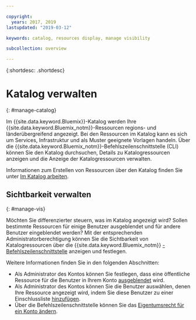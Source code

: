 ```yaml
---

copyright:
  years: 2017, 2019
lastupdated: "2019-03-12"

keywords: catalog, resources display, manage visibility

subcollection: overview

---
```


{:shortdesc: .shortdesc}

# Katalog verwalten
{: #manage-catalog}

Im {{site.data.keyword.Bluemix}}-Katalog werden Ihre {{site.data.keyword.Bluemix_notm}}-Ressourcen regions- und länderübergreifend angezeigt. Bei den Ressourcen im Katalog kann es sich um Services, Infrastruktur und als Muster geeignete Vorlagen handeln. Über die {{site.data.keyword.Bluemix_notm}}-Befehlszeilenschnittstelle (CLI) können Sie den Katalog durchsuchen, Details zu Katalogressourcen anzeigen und die Anzeige der Katalogressourcen verwalten.

Informationen zum Erstellen von Ressourcen über den Katalog finden Sie unter [Im Katalog arbeiten](/docs/overview?topic=overview-ui#catalogcreate).

## Sichtbarkeit verwalten
{: #manage-vis}

Möchten Sie differenzierter steuern, was im Katalog angezeigt wird? Sollen bestimmte Ressourcen für einige Benutzer ausgeblendet und für andere Benutzer eingeblendet werden? Mit der entsprechenden Administratorberechtigung können Sie die Sichtbarkeit von Katalogressourcen über die {{site.data.keyword.Bluemix_notm}} [-Befehlszeilenschnittstelle](/docs/cli?topic=cloud-cli-ibmcloud-cli) anzeigen und festlegen.

Weitere Informationen finden Sie in den folgenden Abschnitten:

* Als Administrator des Kontos können Sie festlegen, dass eine öffentliche Ressource für die Benutzer in Ihrem Konto [ausgeblendet](/docs/account?topic=account-exclude) wird.
* Als Administrator des Kontos können Sie die Benutzer auswählen, denen Ihre Ressource angezeigt wird, indem Sie diese Benutzer zu einer Einschlussliste [hinzufügen](/docs/account?topic=account-include).
* Über die Befehlszeilenschnittstelle können Sie das [Eigentumsrecht für ein Konto ändern](/docs/account?topic=account-include#owners).
